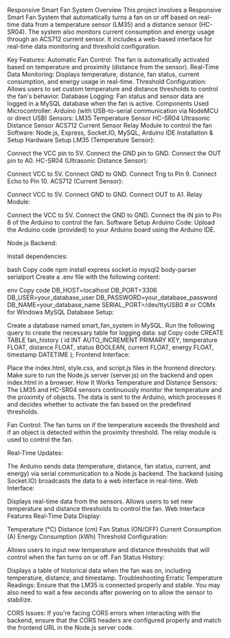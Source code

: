 Responsive Smart Fan System
Overview
This project involves a Responsive Smart Fan System that automatically turns a fan on or off based on real-time data from a temperature sensor (LM35) and a distance sensor (HC-SR04). The system also monitors current consumption and energy usage through an ACS712 current sensor. It includes a web-based interface for real-time data monitoring and threshold configuration.

Key Features:
Automatic Fan Control: The fan is automatically activated based on temperature and proximity (distance from the sensor).
Real-Time Data Monitoring: Displays temperature, distance, fan status, current consumption, and energy usage in real-time.
Threshold Configuration: Allows users to set custom temperature and distance thresholds to control the fan's behavior.
Database Logging: Fan status and sensor data are logged in a MySQL database when the fan is active.
Components Used
Microcontroller: Arduino (with USB-to-serial communication via NodeMCU or direct USB)
Sensors:
LM35 Temperature Sensor
HC-SR04 Ultrasonic Distance Sensor
ACS712 Current Sensor
Relay Module to control the fan
Software: Node.js, Express, Socket.IO, MySQL, Arduino IDE
Installation & Setup
Hardware Setup
LM35 (Temperature Sensor):

Connect the VCC pin to 5V.
Connect the GND pin to GND.
Connect the OUT pin to A0.
HC-SR04 (Ultrasonic Distance Sensor):

Connect VCC to 5V.
Connect GND to GND.
Connect Trig to Pin 9.
Connect Echo to Pin 10.
ACS712 (Current Sensor):

Connect VCC to 5V.
Connect GND to GND.
Connect OUT to A1.
Relay Module:

Connect the VCC to 5V.
Connect the GND to GND.
Connect the IN pin to Pin 8 of the Arduino to control the fan.
Software Setup
Arduino Code: Upload the Arduino code (provided) to your Arduino board using the Arduino IDE.

Node.js Backend:

Install dependencies:

bash
Copy code
npm install express socket.io mysql2 body-parser serialport
Create a .env file with the following content:

env
Copy code
DB_HOST=localhost
DB_PORT=3306
DB_USER=your_database_user
DB_PASSWORD=your_database_password
DB_NAME=your_database_name
SERIAL_PORT=/dev/ttyUSB0  # or COMx for Windows
MySQL Database Setup:

Create a database named smart_fan_system in MySQL.
Run the following query to create the necessary table for logging data:
sql
Copy code
CREATE TABLE fan_history (
    id INT AUTO_INCREMENT PRIMARY KEY,
    temperature FLOAT,
    distance FLOAT,
    status BOOLEAN,
    current FLOAT,
    energy FLOAT,
    timestamp DATETIME
);
Frontend Interface:

Place the index.html, style.css, and script.js files in the frontend directory.
Make sure to run the Node.js server (server.js) on the backend and open index.html in a browser.
How It Works
Temperature and Distance Sensors: The LM35 and HC-SR04 sensors continuously monitor the temperature and the proximity of objects. The data is sent to the Arduino, which processes it and decides whether to activate the fan based on the predefined thresholds.

Fan Control: The fan turns on if the temperature exceeds the threshold and if an object is detected within the proximity threshold. The relay module is used to control the fan.

Real-Time Updates:

The Arduino sends data (temperature, distance, fan status, current, and energy) via serial communication to a Node.js backend.
The backend (using Socket.IO) broadcasts the data to a web interface in real-time.
Web Interface:

Displays real-time data from the sensors.
Allows users to set new temperature and distance thresholds to control the fan.
Web Interface Features
Real-Time Data Display:

Temperature (°C)
Distance (cm)
Fan Status (ON/OFF)
Current Consumption (A)
Energy Consumption (kWh)
Threshold Configuration:

Allows users to input new temperature and distance thresholds that will control when the fan turns on or off.
Fan Status History:

Displays a table of historical data when the fan was on, including temperature, distance, and timestamp.
Troubleshooting
Erratic Temperature Readings: Ensure that the LM35 is connected properly and stable. You may also need to wait a few seconds after powering on to allow the sensor to stabilize.

CORS Issues: If you're facing CORS errors when interacting with the backend, ensure that the CORS headers are configured properly and match the frontend URL in the Node.js server code.